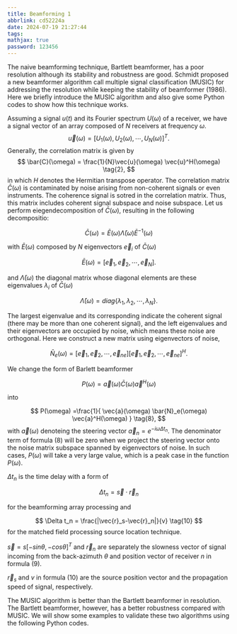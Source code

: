 ```yaml
---
title: Beamforming 1
abbrlink: cd52224a
date: 2024-07-19 21:27:44
tags:
mathjax: true
password: 123456
---
```

The naive beamforming technique, Bartlett beamformer, has a poor resolution although its stability and robustness are good. Schmidt proposed a new beamformer algorithm call multiple signal classification (MUSIC) for addressing the resolution while keeping the stability of beamformer (1986). Here we briefly introduce the MUSIC algorithm and also give some Python codes to show how this technique works.

Assuming a signal $u(t)$ and its Fourier spectrum $U(\omega)$ of a receiver, we have a signal vector of an array composed of $N$ receivers at frequency $\omega$. $$ \vec{u}(\omega) = [U_1(\omega), U_2(\omega), \cdots, U_N(\omega)]^T \tag{1}. $$ Generally, the correlation matrix is given by $$ \bar{C}(\omega) = \frac{1}{N}\vec{u}(\omega) \vec{u}^H(\omega) \tag{2}, $$ in which $H$ denotes the Hermitian transpose operator. The correlation matrix $\bar{C}(\omega)$ is contaminated by noise arising from non-coherent signals or even instruments. The coherence signal is sotred in the correlation matrix. Thus, this matrix includes coherent signal subspace and noise subspace. Let us perform eiegendecomposition of $\bar{C}(\omega)$, resulting in the following decompositio:

$$ \bar{C}(\omega) = \bar{E}(\omega) \bar{\Lambda}(\omega) \bar{E}^{-1}(\omega) \tag{3} $$

with $\bar{E}(\omega)$ composed by $N$ eigenvectors $\vec{e}_i$ of $\bar{C}(\omega)$

$$ \bar{E}(\omega) = [\vec{e}_1, \vec{e}_2, \cdots, \vec{e}_N] \tag{4}. $$

and $\bar{\Lambda}(\omega)$ the diagonal matrix whose diagonal elements are these eigenvalues $\lambda_i$ of $\bar{C}(\omega)$

$$ \bar{\Lambda}(\omega) = diag \{ \lambda_1, \lambda_2, \cdots, \lambda_N \} \tag{5}. $$

The largest eigenvalue and its corresponding indicate the coherent signal (there may be more than one coherent signal), and the left eigenvalues and their eigenvectors are occupied by noise, which means these noise are orthogonal. Here we construct a new matrix using eigenvectors of noise,

$$ \bar{N}_e(\omega) = [\vec{e}_1, \vec{e}_2, \cdots, \vec{e}_{ne}] [\vec{e}_1, \vec{e}_2, \cdots, \vec{e}_{ne}]^H \tag{6}. $$

We change the form of Barlett beamformer

$$ P(\omega) = \vec{a}(\omega) \bar{C}(\omega) \vec{a}^H(\omega) \tag{7} $$

into

$$ P(\omega) =\frac{1}{ \vec{a}(\omega) \bar{N}_e(\omega) \vec{a}^H(\omega) } \tag{8}, $$ with $\vec{a}(\omega)$ denoteing the steering vector $\vec{a}_n=e^{-i\omega \Delta t_n}$. The denominator term of formula $(8)$ will be zero when we project the steering vector onto the noise matrix subspace spanned by eigenvectors of noise. In such cases, $P(\omega)$ will take a very large value, which is a peak case in the function $P(\omega)$.

$\Delta t_n$ is the time delay with a form of

$$ \Delta t_n = \vec{s} \cdot \vec{r}_n \tag{9} $$

for the beamforming array processing and

$$ \Delta t_n = \frac{|\vec{r}_s-\vec{r}_n|}{v} \tag{10} $$ for the matched field processing source location technique.

$\vec{s}=s[-sin\theta, -cos\theta]^T$ and $\vec{r}_n$ are separately the slowness vector of signal incoming from the back-azimuth $\theta$ and position vector of receiver $n$ in formula $(9)$.

$\vec{r}_s$ and $v$ in formula $(10)$ are the source position vector and the propagation speed of signal, respectively.

The MUSIC algorithm is better than the Bartlett beamformer in resolution. The Bartlett beamformer, however, has a better robustness compared with MUSIC. We will show some examples to validate these two algorithms using the following Python codes.
